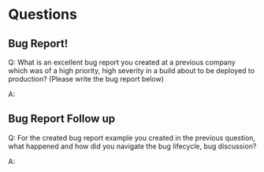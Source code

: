 # Questions

## Bug Report!

Q: What is an excellent bug report you created at a previous company which was of a high priority, high severity in a build about to be deployed to production? (Please write the bug report below)


A: <Please supply answer here>


## Bug Report Follow up

Q: For the created bug report example you created in the previous question, what happened and how did you navigate the bug lifecycle, bug discussion? 

A: <Please supply answer here>
